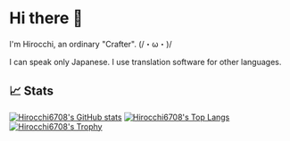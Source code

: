 # Hi there 👋

<!--
**Hirocchi6708/Hirocchi6708** is a ✨ _special_ ✨ repository because its `README.md` (this file) appears on your GitHub profile.

Here are some ideas to get you started:

- 🔭 I’m currently working on ...
- 🌱 I’m currently learning ...
- 👯 I’m looking to collaborate on ...
- 🤔 I’m looking for help with ...
- 💬 Ask me about ...
- 📫 How to reach me: ...
- 😄 Pronouns: ...
- ⚡ Fun fact: ...
-->

I'm Hirocchi, an ordinary "Crafter". (/・ω・)/

I can speak only Japanese.
I use translation software for other languages.

## 📈 Stats

[![Hirocchi6708's GitHub stats](https://github-readme-stats.vercel.app/api?username=Hirocchi6708&theme=transparent&hide_border=true&hide_title=true&show_icons=true)](https://github.com/anuraghazra/github-readme-stats)
[![Hirocchi6708's Top Langs](https://github-readme-stats.vercel.app/api/top-langs/?username=Hirocchi6708&theme=transparent&hide_border=true&hide_title=true&layout=compact)](https://github.com/anuraghazra/github-readme-stats)
[![Hirocchi6708's Trophy](https://github-profile-trophy.vercel.app/?username=Hirocchi6708&theme=onedark&no-bg=true&no-frame=true)](https://github.com/ryo-ma/github-profile-trophy)
